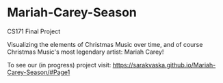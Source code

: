 # Mariah-Carey-Season
CS171 Final Project

Visualizing the elements of Christmas Music over time, and of course Christmas Music's most legendary artist: Mariah Carey!

To see our (in progress) project visit: https://sarakvaska.github.io/Mariah-Carey-Season/#Page1
